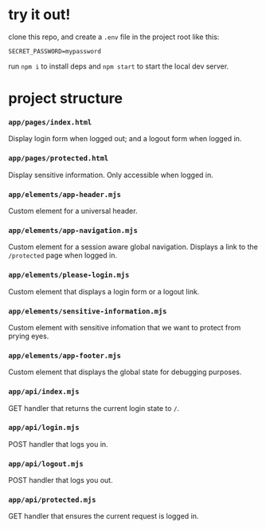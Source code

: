 # try it out!

clone this repo, and create a `.env` file in the project root like this:

```.env'
SECRET_PASSWORD=mypassword
```

run `npm i` to install deps and `npm start` to start the local dev server.

# project structure

### `app/pages/index.html`

Display login form when logged out; and a logout form when logged in.

### `app/pages/protected.html`

Display sensitive information. Only accessible when logged in.

### `app/elements/app-header.mjs`

Custom element for a universal header.

### `app/elements/app-navigation.mjs`

Custom element for a session aware global navigation. Displays a link to the `/protected` page when logged in.

### `app/elements/please-login.mjs`

Custom element that displays a login form or a logout link.

### `app/elements/sensitive-information.mjs`

Custom element with sensitive infomation that we want to protect from prying eyes.

### `app/elements/app-footer.mjs`

Custom element that displays the global state for debugging purposes.

### `app/api/index.mjs`

GET handler that returns the current login state to `/`.

### `app/api/login.mjs`

POST handler that logs you in.

### `app/api/logout.mjs`

POST handler that logs you out.

### `app/api/protected.mjs`

GET handler that ensures the current request is logged in.
